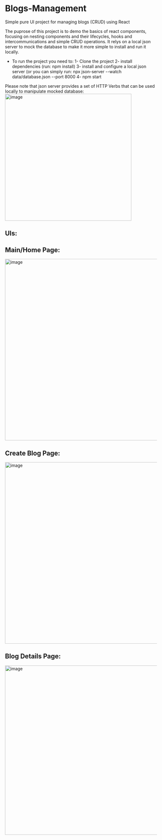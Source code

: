 # Blogs-Management
Simple pure UI project for managing blogs (CRUD) using React

The puprose of this project is to demo the basics of react components, focusing on nesting components and their lifecycles, hooks and intercommunications and simple CRUD operations. It relys on a local json server to mock the database to make it more simple to install and run it locally.

- To run the project you need to:
1- Clone the project
2- install dependencies (run: npm install)
3- install and configure a local json server (or you can simply run: npx json-server --watch data/database.json --port 8000
4- npm start

Please note that json server provides a set of HTTP Verbs that can be used locally to manipulate mocked database:
<img width="419" alt="image" src="https://github.com/AbdullahNjoum98/Blogs-Management/assets/56254725/007ee022-0776-4a4c-a4c7-8b65389bb2b3">

UIs:
------------------------------------------------------
<h2>Main/Home Page:</h2>
<img width="599" alt="image" src="https://github.com/AbdullahNjoum98/Blogs-Management/assets/56254725/abb9b58b-5a09-4199-9e37-0f0edb8c6320">
<br/>
<h2>Create Blog Page:</h2>
<img width="599" alt="image" src="https://github.com/AbdullahNjoum98/Blogs-Management/assets/56254725/67c1400c-1f74-4328-9cea-76976e2a42b8">
<br/>
<h2>Blog Details Page:</h2>
<img width="559" alt="image" src="https://github.com/AbdullahNjoum98/Blogs-Management/assets/56254725/5eea5870-360d-4e91-8dd1-43661fbf2251">
